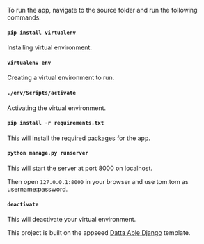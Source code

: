 To run the app, navigate to the source folder and run the following commands:

#### `pip install virtualenv`
Installing virtual environment.

#### `virtualenv env`
Creating a virtual environment to run.

#### `./env/Scripts/activate`
Activating the virtual environment.

#### `pip install -r requirements.txt`
This will install the required packages for the app.

#### `python manage.py runserver`
This will start the server at port 8000 on localhost.

Then open ```127.0.0.1:8000``` in your browser and use tom:tom as username:password.

#### `deactivate`
This will deactivate your virtual environment.

This project is built on the appseed [Datta Able Django](https://appseed.us/admin-dashboards/django-datta-able) template.
